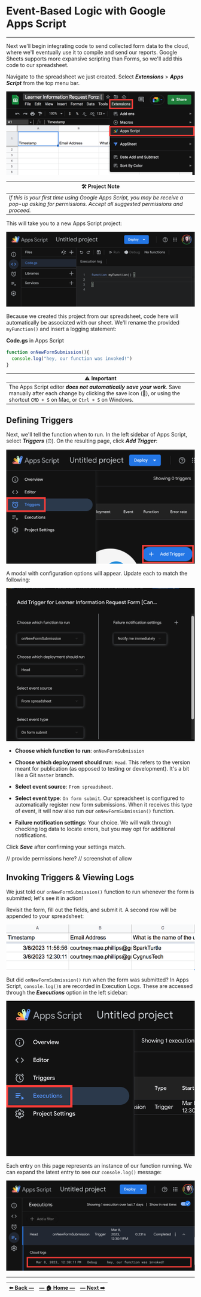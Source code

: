 # Event-Based Logic with Google Apps Script   
---

Next we'll begin integrating code to send collected form data to the cloud, where we'll eventually use it to compile and send our reports. Google Sheets supports more expansive scripting than Forms, so we'll add this code to our spreadsheet.

Navigate to the spreadsheet we just created. Select **_Extensions_** > **_Apps Script_** from the top menu bar.

![Screenshot depicting user selecting the Extensions option from the Google Sheets toolbar, and clicking Apps Script from the resulting dropdown menu](../assets/images/accessing_apps_script_from_google_sheets.png "App Scripts can be accessed by selecting Extensions > Apps Script from the top toolbar in Google Sheets'")

| 🛠️  Project Note |
|--------------------|
| _If this is your first time using Google Apps Script, you may be receive a pop-up asking for permissions. Accept all suggested permissions and proceed._ |

This will take you to a new Apps Script project:

![Screenshot of in-browser code editor for new Google Apps Script project ](../assets/images/new_apps_script_file_in_browser_editor.png "This is the default view for a new Google Apps Script project")

Because we created this project from our spreadsheet, code here will automatically be associated with our sheet. We'll rename the provided `myFunction()` and insert a logging statement:

**Code.gs** in Apps Script
```javascript
function onNewFormSubmission(){
  console.log("hey, our function was invoked!")
}
```

| ⚠️  Important  |
|--------------------|
| The Apps Script editor **_does not automatically save your work_**. Save manually after each change by clicking the save icon (💾), or using the shortcut `CMD + S` on Mac, or `Ctrl + S` on Windows. |

## Defining Triggers

Next, we'll tell the function when to run. In the left sidebar of Apps Script, select **_Triggers_** (⏰). On the resulting page, click **_Add Trigger_**:

![Google Apps Script interface, with options for Triggers and Add New Trigger emphasized ](../assets/images/adding_new_trigger_to_apps_script.png)

A modal with configuration options will appear. Update each to match the following:

![Screenshot of trigger configuration options in Google Apps Script ](../assets/images/app_script_trigger_settings.png)

- **Choose which function to run**: `onNewFormSubmission`

- **Choose which deployment should run**: `Head`. This refers to the version meant for publication (as opposed to testing or development). It's a bit like a Git `master` branch.

- **Select event source**: `From spreadsheet`.

- **Select event type**: `On form submit`. Our spreadsheet is configured to automatically register new form submissions. When it receives this type of event, it will now also run our `onNewFormSubmission()` function.

- **Failure notification settings**: Your choice. We will walk through checking log data to locate errors, but you may opt for additional notifications.

Click _**Save**_ after confirming your settings match.

// provide permissions here?
// screenshot of allow

## Invoking Triggers & Viewing Logs

We just told our `onNewFormSubmission()` function to run whenever the form is submitted; let's see it in action!

Revisit the form, fill out the fields, and submit it. A second row will be appended to your spreadsheet:

![Screenshot Google Sheet with two rows of form data visible ](../assets/images/second_form_submission_in_sheet.png)

But did `onNewFormSubmission()` run when the form was submitted? In Apps Script, `console.log()`s are recorded in Execution Logs. These are accessed through the **_Executions_** option in the left sidebar:

![Screenshot Google Sheet with two rows of form data visible ](../assets/images/executions_in_apps_script.png)

Each entry on this page represents an instance of our function running. We can expand the latest entry to see our `console.log()` message:

![Screenshot Google Sheet with two rows of form data visible ](../assets/images/log_message_visible_in_executions_log.png)

---

| [⬅️  Back —]() | [— 🏠 Home —](https://github.com/courtneyphillips/project-canis-educere) | [— Next  ➡️]() |
| --- | --- | --- |
